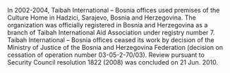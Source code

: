  In 2002-2004, Taibah International – Bosnia offices used premises of the 
Culture Home in Hadzici, Sarajevo, Bosnia and Herzegovina. The organization was 
officially registered in Bosnia and Herzegovina as a branch of Taibah 
International Aid Association under registry number 7. Taibah International – 
Bosnia offices ceased its work by decision of the Ministry of Justice of the 
Bosnia and Herzegovina Federation (decision on cessation of operation number 
03-05-2-70/03). Review pursuant to Security Council resolution 1822 (2008) was 
concluded on 21 Jun. 2010. 
